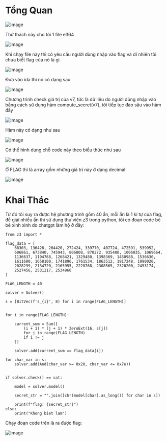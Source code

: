 # Tổng Quan

![image](https://github.com/user-attachments/assets/e54ef711-cca8-4a71-8790-86a8d002a13c)

Thử thách này cho tôi 1 file elf64

![image](https://github.com/user-attachments/assets/c197b6b0-4c15-42fb-8589-a0132ca1d648)

Khi chạy file này thì có yêu cầu người dùng nhập vào flag và dĩ nhiên tôi chưa biết flag của nó là gì

![image](https://github.com/user-attachments/assets/43ea0e0f-6f33-4f0b-98b8-1879526c5816)

Đưa vào ida thì nó có dạng sau

![image](https://github.com/user-attachments/assets/e54bd656-6a52-44f3-bdf2-4f489dda5ecf)

Chương trình check giá trị của v7, tức là dữ liệu do người dùng nhập vào bằng cách sử dụng hàm compute_secret(v7), tôi tiếp tục đào sâu vào hàm đấy

![image](https://github.com/user-attachments/assets/03373522-f747-4ebc-98ad-01aa7ca480e6)

Hàm này có dạng như sau

![image](https://github.com/user-attachments/assets/befc3201-35cb-423e-989f-04b285dfac32)

Có thể hình dung chỗ code này theo biểu thức như sau 

![image](https://github.com/user-attachments/assets/cc5bea95-c987-4157-8127-80ac29f42af6)

Ở FLAG thì là array gồm những giá trị này ở dạng decimal:

![image](https://github.com/user-attachments/assets/fd7fd6b1-419c-4a77-af8b-979bb6473b8a)

# Khai Thác

Từ đó tôi suy ra được hệ phương trình gồm 40 ẩn, mỗi ẩn là 1 kí tự của flag, để giải nhiều ẩn thì sử dụng thư viện z3 trong python, tôi có đoạn code bé bé xinh xinh do chatgpt làm hộ ở đây:

```
from z3 import *

flag_data = [
    68303, 136428, 204420, 272424, 339770, 407724, 472591, 539952,
    606861, 673840, 745943, 806808, 870272, 935480, 1006035, 1069664,
    1136637, 1194768, 1268421, 1329480, 1398369, 1450988, 1536630,
    1611600, 1658100, 1741896, 1761534, 1863512, 1917248, 1990020,
    2028299, 2134720, 2165955, 2228768, 2308565, 2320200, 2453174,
    2527456, 2531217, 2534960
]

FLAG_LENGTH = 40

solver = Solver()

s = [BitVec(f's_{i}', 8) for i in range(FLAG_LENGTH)]


for i in range(FLAG_LENGTH):
 
    current_sum = Sum([
        (i + 1) * (j + 1) * ZeroExt(16, s[j])
        for j in range(FLAG_LENGTH)
        if i != j  
    ])

    solver.add(current_sum == flag_data[i])

for char_var in s:
    solver.add(And(char_var >= 0x20, char_var <= 0x7e))


if solver.check() == sat:

    model = solver.model()

    secret_str = "".join([chr(model[char].as_long()) for char in s])

    print(f"flag: {secret_str}")
else:
    print("Khong biet lam")
```

Chạy đoạn code trên là ra được flag:

![image](https://github.com/user-attachments/assets/e7cee188-a5f6-43d4-98d5-6a5662b7a980)

